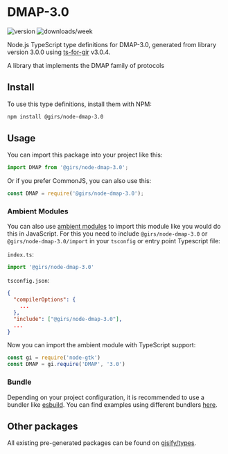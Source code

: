 
# DMAP-3.0

![version](https://img.shields.io/npm/v/@girs/node-dmap-3.0)
![downloads/week](https://img.shields.io/npm/dw/@girs/node-dmap-3.0)


Node.js TypeScript type definitions for DMAP-3.0, generated from library version 3.0.0 using [ts-for-gir](https://github.com/gjsify/ts-for-gir) v3.0.4.

A library that implements the DMAP family of protocols

## Install

To use this type definitions, install them with NPM:
```bash
npm install @girs/node-dmap-3.0
```

## Usage

You can import this package into your project like this:
```ts
import DMAP from '@girs/node-dmap-3.0';
```

Or if you prefer CommonJS, you can also use this:
```ts
const DMAP = require('@girs/node-dmap-3.0');
```

### Ambient Modules

You can also use [ambient modules](https://github.com/gjsify/ts-for-gir/tree/main/packages/cli#ambient-modules) to import this module like you would do this in JavaScript.
For this you need to include `@girs/node-dmap-3.0` or `@girs/node-dmap-3.0/import` in your `tsconfig` or entry point Typescript file:

`index.ts`:
```ts
import '@girs/node-dmap-3.0'
```

`tsconfig.json`:
```json
{
  "compilerOptions": {
    ...
  },
  "include": ["@girs/node-dmap-3.0"],
  ...
}
```

Now you can import the ambient module with TypeScript support: 

```ts
const gi = require('node-gtk')
const DMAP = gi.require('DMAP', '3.0')
```


### Bundle

Depending on your project configuration, it is recommended to use a bundler like [esbuild](https://esbuild.github.io/). You can find examples using different bundlers [here](https://github.com/gjsify/ts-for-gir/tree/main/examples).

## Other packages

All existing pre-generated packages can be found on [gjsify/types](https://github.com/gjsify/types).

